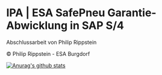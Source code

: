 # IPA | ESA SafePneu Garantie-Abwicklung in SAP S/4

Abschlussarbeit von Philip Rippstein


© Philip Rippstein - ESA Burgdorf

[![Anurag's github stats](https://github-readme-stats.vercel.app/api?username=anuraghazra)](https://github.com/anuraghazra/github-readme-stats)
